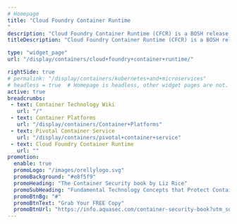 ```yaml
---
# Homepage
title: "Cloud Foundry Container Runtime
"
description: "Cloud Foundry Container Runtime (CFCR) is a BOSH release that offers a uniform way to instantiate, deploy, and manage highly available Kubernetes clusters on a cloud platform using BOSH. This page gather resources about CFCR and how to use it with Kubernetes."
titleDescription: "Cloud Foundry Container Runtime (CFCR) is a BOSH release that offers a uniform way to instantiate, deploy, and manage highly available Kubernetes clusters on a cloud platform using BOSH. This page gather resources about CFCR and how to use it with Kubernetes." 

type: "widget_page"
url: "/display/containers/cloud+foundry+container+runtime/" 

rightSide: true 
# permalink: "/display/containers/kubernetes+and+microservices"
# headless = true  # Homepage is headless, other widget pages are not.
active: true
breadcrumbs:
 - text: Container Technology Wiki
   url: "/"
 - text: Container Platforms
   url: "/display/containers/Container+Platforms"
 - text: Pivotal Container Service
   url: "/display/containers/pivotal+container+service"
 - text: Cloud Foundry Container Runtime
   url: ""
promotion:
  enable: true
  promoLogo: "/images/orellylogo.svg"
  promoBackground: "#e8f5f9"
  promoHeading: "The Container Security book by Liz Rice"
  promoSubHeading: "Fundamental Technology Concepts that Protect Containerized Applications"
  promoBtnBg: "#"
  promoBtnText: "Grab Your FREE Copy"
  promoBtnUrl: "https://info.aquasec.com/container-security-book?utm_source=wiki"
---
```


